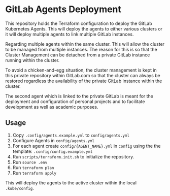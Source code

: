# GitLab Agents Deployment

This repository holds the Terraform configuration to deploy the GitLab Kubernetes Agents. This will deploy the agents to either various clusters or it will deploy multiple agents to link multiple GitLab instances.

Regarding multiple agents within the same cluster. This will allow the cluster to be managed from multiple instances. The reason for this is so that the Cluster Management can be detached from a private GitLab instance running within the cluster.

To avoid a chicken-and-egg situation, the cluster management is kept in this private repository within GitLab.com so that the cluster can always be restored regardless the availability of the private GitLab instance within the cluster.

The second agent which is linked to the private GitLab is meant for the deployment and configuration of personal projects and to facilitate development as well as academic purposes.

## Usage

1. Copy `.config/agents.example.yml` to `config/agents.yml`
2. Configure Agents in `config/agents.yml`
3. For each agent create `config/{AGENT_NAME}.yml` in `config` using the the template: `.config/config.example.yml`
4. Run `scripts/terraform.init.sh` to initialize the repository.
5. Run `source .env`
6. Run `terraform plan`
7. Run `terraform apply`

This will deploy the agents to the active cluster within the local `.kube/config`.
